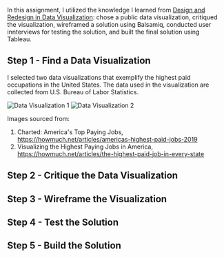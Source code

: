 In this assignment, I utilized the knowledge I learned from [Design and Redesign in Data Visualization](https://medium.com/@hint_fm/design-and-redesign-4ab77206cf9): chose a public data visualization, critiqued the visualization, wireframed a solution using Balsamiq, conducted user innterviews for testing the solution, and built the final solution using Tableau.

## Step 1 - Find a Data Visualization
I selected two data visualizations that exemplify the highest paid occupations in the United States. The data used in the visualization are collected from U.S. Bureau of Labor Statistics.

![Data Visualization 1](https://cdn.howmuch.net/articles/final_BEST-4a82-d8af.png)
![Data Visualization 2](https://cdn.howmuch.net/articles/topjob-2412.jpg)

Images sourced from:
1. Charted: America's Top Paying Jobs, https://howmuch.net/articles/americas-highest-paid-jobs-2019
2. Visualizing the Highest Paying Jobs in America, https://howmuch.net/articles/the-highest-paid-job-in-every-state

## Step 2 - Critique the Data Visualization


## Step 3 - Wireframe the Visualization


## Step 4 - Test the Solution


## Step 5 - Build the Solution

